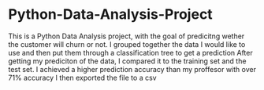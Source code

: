 # Python-Data-Analysis-Project
This is a Python Data Analysis project, with the goal of predicitng wether the customer will churn or not.
I grouped together the data I would like to use and then put them through a classification tree to get a prediction
After getting my prediciton of the data, I compared it to the training set and the test set.
I achieved a higher prediction accuracy than my proffesor with over 71% accuracy
I then exported the file to a csv
